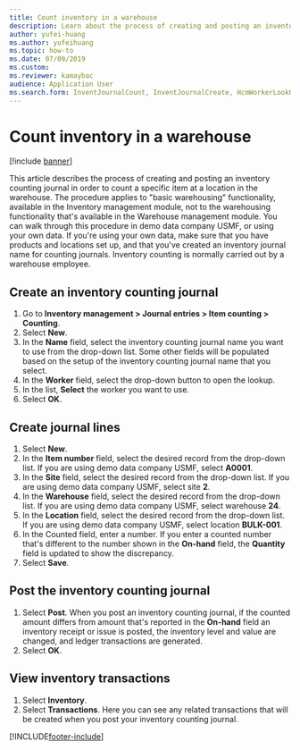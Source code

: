 ```yaml
--- 
title: Count inventory in a warehouse
description: Learn about the process of creating and posting an inventory counting journal in order to count a specific item at a location in the warehouse.
author: yufei-huang
ms.author: yufeihuang
ms.topic: how-to
ms.date: 07/09/2019
ms.custom:
ms.reviewer: kamaybac   
audience: Application User   
ms.search.form: InventJournalCount, InventJournalCreate, HcmWorkerLookUp, InventItemIdLookupSimple, InventLocationIdLookup, WMSLocationIdLookup, InventTrans
---
```


# Count inventory in a warehouse

[!include [banner](../../includes/banner.md)]

This article describes the process of creating and posting an inventory counting journal in order to count a specific item at a location in the warehouse. The procedure applies to "basic warehousing" functionality, available in the Inventory management module, not to the warehousing functionality that's available in the Warehouse management module. You can walk through this procedure in demo data company USMF, or using your own data. If you're using your own data, make sure that you have products and locations set up, and that you've created an inventory journal name for counting journals. Inventory counting is normally carried out by a warehouse employee.


## Create an inventory counting journal
1. Go to **Inventory management > Journal entries > Item counting > Counting**.
2. Select **New**.
3. In the **Name** field, select the inventory counting journal name you want to use from the drop-down list. Some other fields will be populated based on the setup of the inventory counting journal name that you select.  
4. In the **Worker** field, select the drop-down button to open the lookup.
5. In the list, **Select** the worker you want to use.
6. Select **OK**.

## Create journal lines
1. Select **New**.
2. In the **Item number** field, select the desired record from the drop-down list. If you are using demo data company USMF, select **A0001**.  
3. In the **Site** field, select the desired record from the drop-down list. If you are using demo data company USMF, select site **2**.
4. In the **Warehouse** field, select the desired record from the drop-down list. If you are using demo data company USMF, select warehouse **24**.  
5. In the **Location** field, select the desired record from the drop-down list. If you are using demo data company USMF, select location **BULK-001**.  
6. In the Counted field, enter a number. If you enter a counted number that's different to the number shown in the **On-hand** field, the **Quantity** field is updated to show the discrepancy.  
7. Select **Save**.

## Post the inventory counting journal
1. Select **Post**. When you post an inventory counting journal, if the counted amount differs from amount that's reported in the **On-hand** field an inventory receipt or issue is posted, the inventory level and value are changed, and ledger transactions are generated.
2. Select **OK**.

## View inventory transactions
1. Select **Inventory**.
2. Select **Transactions**. Here you can see any related transactions that will be created when you post your inventory counting journal.   



[!INCLUDE[footer-include](../../../includes/footer-banner.md)]